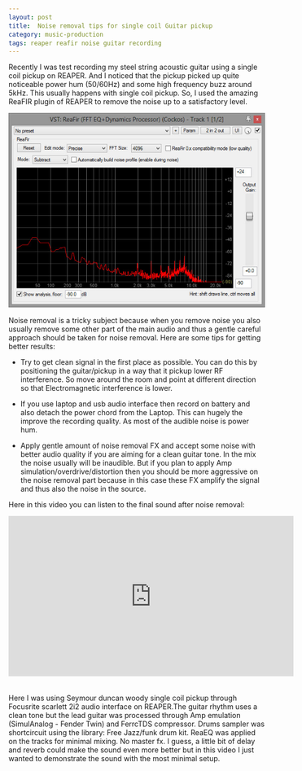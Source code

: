 ```yaml
---
layout: post
title:  Noise removal tips for single coil Guitar pickup
category: music-production
tags: reaper reafir noise guitar recording
---
```


Recently I was test recording my steel string acoustic guitar using a single coil pickup on REAPER. And I noticed that the pickup picked up quite noticeable power hum (50/60Hz) and some high frequency buzz around 5kHz. This usually happens with single coil pickup. So, I used the amazing ReaFIR plugin of REAPER to remove the noise up to a satisfactory level.
<!--more-->

![ReaFIR](/images/001-reafir.jpg)

Noise removal is a tricky subject because when you remove noise you also usually remove some other part of the main audio and thus a gentle careful approach should be taken for noise removal. Here are some tips for getting better results:

- Try to get clean signal in the first place as possible. You can do this by positioning the guitar/pickup in a way that it pickup lower RF interference. So move around the room and point at different direction so that Electromagnetic interference is lower.

- If you use laptop and usb audio interface then record on battery and also detach the power chord from the Laptop. This can hugely the improve the recording quality. As most of the audible noise is power hum.

- Apply gentle amount of noise removal FX and accept some noise with better audio quality if you are aiming for a clean guitar tone. In the mix the noise usually will be inaudible. But if you plan to apply Amp simulation/overdrive/distortion then you should be more aggressive on the noise removal part because in this case these FX amplify the signal and thus also the noise in the source.

Here in this video you can listen to the final sound after noise removal:

<div class="video-container">
<iframe allowfullscreen="" frameborder="0" height="315" src="https://www.youtube.com/embed/Q7cVYUUoDGU?&amp;showinfo=0" width="560"></iframe></div>
<br/>

 Here I was using Seymour duncan woody single coil pickup through Focusrite scarlett 2i2 audio interface on REAPER.The guitar rhythm uses a clean tone but the lead guitar was processed through Amp emulation (SimulAnalog - Fender Twin) and FerrcTDS compressor. Drums sampler was shortcircuit using the library: Free Jazz/funk drum kit. ReaEQ was applied on the tracks for minimal mixing. No master fx. I guess, a little bit of delay and reverb could make the sound even more better but in this video I just wanted to demonstrate the sound with the most minimal setup. 

